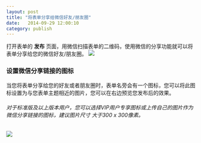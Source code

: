 ```yaml
---
layout: post
title: "将表单分享给微信好友/朋友圈"
date:   2014-09-29 12:00:10
category: publish
---
```


打开表单的 **发布** 页面，用微信扫描表单的二维码，使用微信的分享功能就可以将表单分享给您的微信好友/朋友圈。
	![](http://jinshuju-help-pics.b0.upaiyun.com/images/publish-form-2.png)

<h3 id="wechat-link-icon">设置微信分享链接的图标</h3>

当您将表单分享给您的好友或者朋友圈时，表单名旁会有一个图标，您可以将此图标设置为与您表单主题相近的图片，您可以在右边预览您发布后的效果。

###### 对于标准版及以上版本用户，您可以选择VIP用户专享图标或上传自己的图片作为微信分享链接的图标，建议图片尺寸	大于300 x 300像素。
![](http://jinshuju-help-pics.b0.upaiyun.com/images/share-to-wechat-1.png)